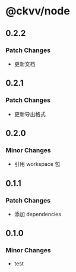 # @ckvv/node

## 0.2.2

### Patch Changes

- 更新文档

## 0.2.1

### Patch Changes

- 更新导出格式

## 0.2.0

### Minor Changes

- 引用 workspace 包

## 0.1.1

### Patch Changes

- 添加 dependencies

## 0.1.0

### Minor Changes

- test
